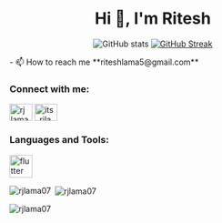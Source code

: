 
<h1 align="center">Hi 👋, I'm Ritesh</h1>
<div align="center">
  
![GitHub stats](https://github-readme-stats.vercel.app/api?username=rjlama07&show_icons=true&count_private=true&include_all_commits=true&theme=swift)
[![GitHub Streak](https://streak-stats.demolab.com/?user=rjlama07&theme=highcontrast)](https://git.io/streak-stats)
</div>
- 📫 How to reach me **riteshlama5@gmail.com**

<h3 align="left">Connect with me:</h3>
<p align="left">
<a href="https://fb.com/rj lama" target="blank"><img align="center" src="https://raw.githubusercontent.com/rahuldkjain/github-profile-readme-generator/master/src/images/icons/Social/facebook.svg" alt="rj lama" height="30" width="40" /></a>
<a href="https://instagram.com/its_rjlama" target="blank"><img align="center" src="https://raw.githubusercontent.com/rahuldkjain/github-profile-readme-generator/master/src/images/icons/Social/instagram.svg" alt="its_rjlama" height="30" width="40" /></a>
</p>

<h3 align="left">Languages and Tools:</h3>
<p align="left"> <a href="https://flutter.dev" target="_blank" rel="noreferrer"> <img src="https://www.vectorlogo.zone/logos/flutterio/flutterio-icon.svg" alt="flutter" width="40" height="40"/> </a> </p>

<p><img align="left" src="https://github-readme-stats.vercel.app/api/top-langs?username=rjlama07&show_icons=true&locale=en&layout=compact" alt="rjlama07" /></p>

<p>&nbsp;<img align="center" src="https://github-readme-stats.vercel.app/api?username=rjlama07&show_icons=true&locale=en" alt="rjlama07" /></p>

<p><img align="center" src="https://github-readme-streak-stats.herokuapp.com/?user=rjlama07&" alt="rjlama07" /></p>
